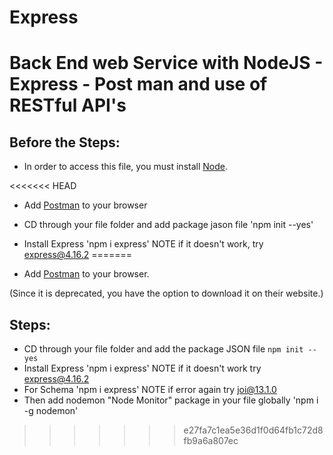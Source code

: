 # Express

<H1>Back End web Service with NodeJS - Express - Post man and use of RESTful API's </H1>

<H2>Before the Steps:</H2>

- In order to access this file, you must install [Node](https://nodejs.org/en/download/).

<<<<<<< HEAD
- Add [Postman](https://www.postman.com/downloads/) to your browser

- CD through your file folder and add package jason file 'npm init --yes'

- Install Express 'npm i express' NOTE if it doesn't work, try express@4.16.2
=======
- Add [Postman](https://www.postman.com/downloads/) to your browser.

(Since it is deprecated, you have the option to download it on their website.)


<H2>Steps:</H2>

- CD through your file folder and add the package JSON file `npm init --yes`
- Install Express 'npm i express' NOTE if it doesn't work try express@4.16.2
- For Schema 'npm i express' NOTE if error again try joi@13.1.0
- Then add nodemon "Node Monitor" package in your file globally 'npm i -g nodemon'
>>>>>>> e27fa7c1ea5e36d1f0d64fb1c72d8fb9a6a807ec
